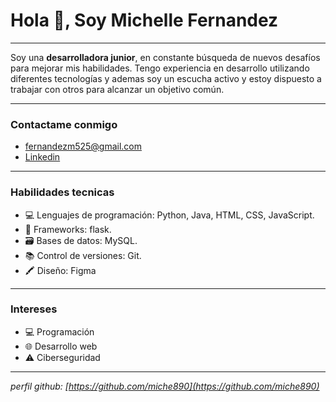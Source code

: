 # Hola 👋, Soy Michelle Fernandez
---

Soy una **desarrolladora junior**, en constante búsqueda de nuevos desafíos para mejorar mis habilidades. Tengo experiencia en desarrollo utilizando diferentes tecnologías y ademas soy un escucha activo y estoy dispuesto a trabajar con otros para alcanzar un objetivo común.

---

### Contactame conmigo
- fernandezm525@gmail.com
- [Linkedin](https://www.linkedin.com/in/miche890/)

---

### Habilidades tecnicas
- 💻 Lenguajes de programación: Python, Java, HTML, CSS, JavaScript.
- 🚀 Frameworks: flask.
- 🗃️ Bases de datos: MySQL.
- 📚 Control de versiones: Git.
- 🖍 Diseño: Figma

---

### Intereses
- 💻 Programación
- 🌐 Desarrollo web
- ⚠ Ciberseguridad

---
_perfil github: [https://github.com/miche890](https://github.com/miche890)_
